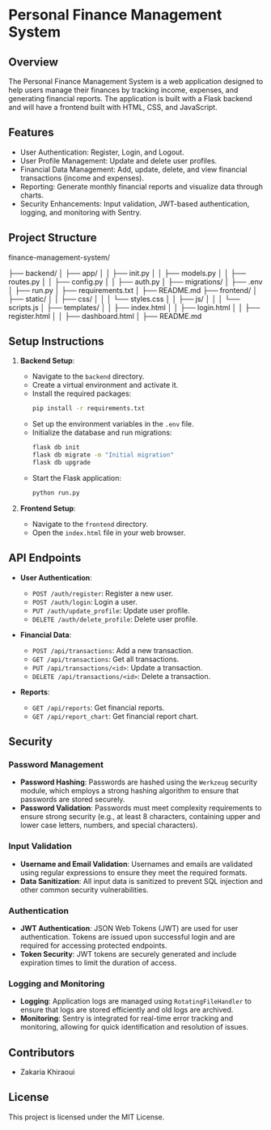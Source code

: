 # Personal Finance Management System

## Overview

The Personal Finance Management System is a web application designed to help users manage their finances by tracking income, expenses, and generating financial reports. The application is built with a Flask backend and will have a frontend built with HTML, CSS, and JavaScript.

## Features

- User Authentication: Register, Login, and Logout.
- User Profile Management: Update and delete user profiles.
- Financial Data Management: Add, update, delete, and view financial transactions (income and expenses).
- Reporting: Generate monthly financial reports and visualize data through charts.
- Security Enhancements: Input validation, JWT-based authentication, logging, and monitoring with Sentry.

## Project Structure

finance-management-system/

├── backend/
│ ├── app/
│ │ ├── init.py
│ │ ├── models.py
│ │ ├── routes.py
│ │ ├── config.py
│ │ ├── auth.py
│ ├── migrations/
│ ├── .env
│ ├── run.py
│ ├── requirements.txt
│ ├── README.md
├── frontend/
│ ├── static/
│ │ ├── css/
│ │ │ └── styles.css
│ │ ├── js/
│ │ │ └── scripts.js
│ ├── templates/
│ │ ├── index.html
│ │ ├── login.html
│ │ ├── register.html
│ │ ├── dashboard.html
│ ├── README.md



## Setup Instructions

1. **Backend Setup**:
   - Navigate to the `backend` directory.
   - Create a virtual environment and activate it.
   - Install the required packages:
     ```bash
     pip install -r requirements.txt
     ```
   - Set up the environment variables in the `.env` file.
   - Initialize the database and run migrations:
     ```bash
     flask db init
     flask db migrate -m "Initial migration"
     flask db upgrade
     ```
   - Start the Flask application:
     ```bash
     python run.py
     ```

2. **Frontend Setup**:
   - Navigate to the `frontend` directory.
   - Open the `index.html` file in your web browser.

## API Endpoints

- **User Authentication**:
  - `POST /auth/register`: Register a new user.
  - `POST /auth/login`: Login a user.
  - `PUT /auth/update_profile`: Update user profile.
  - `DELETE /auth/delete_profile`: Delete user profile.

- **Financial Data**:
  - `POST /api/transactions`: Add a new transaction.
  - `GET /api/transactions`: Get all transactions.
  - `PUT /api/transactions/<id>`: Update a transaction.
  - `DELETE /api/transactions/<id>`: Delete a transaction.

- **Reports**:
  - `GET /api/reports`: Get financial reports.
  - `GET /api/report_chart`: Get financial report chart.


## Security

### Password Management
- **Password Hashing**: Passwords are hashed using the `Werkzeug` security module, which employs a strong hashing algorithm to ensure that passwords are stored securely.
- **Password Validation**: Passwords must meet complexity requirements to ensure strong security (e.g., at least 8 characters, containing upper and lower case letters, numbers, and special characters).

### Input Validation
- **Username and Email Validation**: Usernames and emails are validated using regular expressions to ensure they meet the required formats.
- **Data Sanitization**: All input data is sanitized to prevent SQL injection and other common security vulnerabilities.

### Authentication
- **JWT Authentication**: JSON Web Tokens (JWT) are used for user authentication. Tokens are issued upon successful login and are required for accessing protected endpoints.
- **Token Security**: JWT tokens are securely generated and include expiration times to limit the duration of access.

### Logging and Monitoring
- **Logging**: Application logs are managed using `RotatingFileHandler` to ensure that logs are stored efficiently and old logs are archived.
- **Monitoring**: Sentry is integrated for real-time error tracking and monitoring, allowing for quick identification and resolution of issues.


## Contributors

- Zakaria Khiraoui

## License

This project is licensed under the MIT License.
